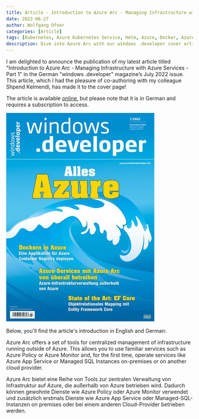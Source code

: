 ```yaml
---
title: Article - Introduction to Azure Arc - Managing Infrastructure with Azure Services - Part 1
date: 2022-06-27
author: Wolfgang Ofner
categories: [Article]
tags: [Kubernetes, Azure Kubernetes Service, Helm, Azure, Docker, Azure Arc]
description: Dive into Azure Arc with our windows .developer cover article, co-authored with Shpend Kelmendi. Learn about centralized infrastructure management.
---
```


I am delighted to announce the publication of my latest article titled "Introduction to Azure Arc - Managing Infrastructure with Azure Services - Part 1" in the German "windows .developer" magazine’s July 2022 issue. This article, which I had the pleasure of co-authoring with my colleague Shpend Kelmendi, has made it to the cover page!

The article is available <a href="https://entwickler.de/reader/reading/windows-developer/7.2022/c09a1476e7111b477eb5bda1" target="_blank" rel="noopener noreferrer">online</a>, but please note that it is in German and requires a subscription to access.

<div class="col-12 col-sm-10 aligncenter">
  <a href="/assets/img/posts/2022/06/windows-developer-07-22.jpg"><img loading="lazy" src="/assets/img/posts/2022/06/windows-developer-07-22.jpg" alt="windows developer 07 22" /></a>
  <p></p>
</div>

Below, you'll find the article's introduction in English and German:

Azure Arc offers a set of tools for centralized management of infrastructure running outside of Azure. This allows you to use familiar services such as Azure Policy or Azure Monitor and, for the first time, operate services like Azure App Service or Managed SQL Instances on-premises or on another cloud provider.

Azure Arc bietet eine Reihe von Tools zur zentralen Verwaltung von Infrastruktur auf Azure, die außerhalb von Azure betrieben wird. Dadurch können gewohnte Dienste wie Azure Policy oder Azure Monitor verwendet und zusätzlich erstmals Dienste wie Azure App Service oder Managed-SQL-Instanzen on premises oder bei einem anderen Cloud-Provider betrieben werden.